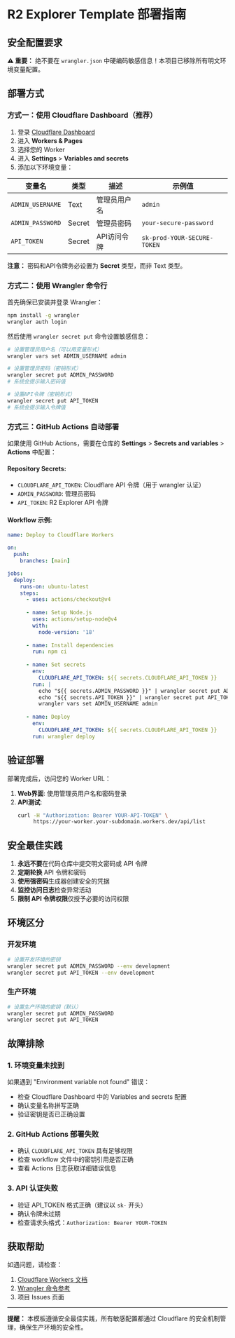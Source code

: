 # R2 Explorer Template 部署指南

## 安全配置要求

**⚠️ 重要：** 绝不要在 `wrangler.json` 中硬编码敏感信息！本项目已移除所有明文环境变量配置。

## 部署方式

### 方式一：使用 Cloudflare Dashboard（推荐）

1. 登录 [Cloudflare Dashboard](https://dash.cloudflare.com)
2. 进入 **Workers & Pages**
3. 选择您的 Worker
4. 进入 **Settings** > **Variables and secrets**
5. 添加以下环境变量：

| 变量名 | 类型 | 描述 | 示例值 |
|--------|------|------|--------|
| `ADMIN_USERNAME` | Text | 管理员用户名 | `admin` |
| `ADMIN_PASSWORD` | Secret | 管理员密码 | `your-secure-password` |
| `API_TOKEN` | Secret | API访问令牌 | `sk-prod-YOUR-SECURE-TOKEN` |

**注意：** 密码和API令牌务必设置为 **Secret** 类型，而非 Text 类型。

### 方式二：使用 Wrangler 命令行

首先确保已安装并登录 Wrangler：

```bash
npm install -g wrangler
wrangler auth login
```

然后使用 `wrangler secret put` 命令设置敏感信息：

```bash
# 设置管理员用户名（可以用变量形式）
wrangler vars set ADMIN_USERNAME admin

# 设置管理员密码（密钥形式）
wrangler secret put ADMIN_PASSWORD
# 系统会提示输入密码值

# 设置API令牌（密钥形式）
wrangler secret put API_TOKEN
# 系统会提示输入令牌值
```

### 方式三：GitHub Actions 自动部署

如果使用 GitHub Actions，需要在仓库的 **Settings** > **Secrets and variables** > **Actions** 中配置：

#### Repository Secrets:
- `CLOUDFLARE_API_TOKEN`: Cloudflare API 令牌（用于 wrangler 认证）
- `ADMIN_PASSWORD`: 管理员密码
- `API_TOKEN`: R2 Explorer API 令牌

#### Workflow 示例:

```yaml
name: Deploy to Cloudflare Workers

on:
  push:
    branches: [main]

jobs:
  deploy:
    runs-on: ubuntu-latest
    steps:
      - uses: actions/checkout@v4
      
      - name: Setup Node.js
        uses: actions/setup-node@v4
        with:
          node-version: '18'
          
      - name: Install dependencies
        run: npm ci
        
      - name: Set secrets
        env:
          CLOUDFLARE_API_TOKEN: ${{ secrets.CLOUDFLARE_API_TOKEN }}
        run: |
          echo "${{ secrets.ADMIN_PASSWORD }}" | wrangler secret put ADMIN_PASSWORD
          echo "${{ secrets.API_TOKEN }}" | wrangler secret put API_TOKEN
          wrangler vars set ADMIN_USERNAME admin
          
      - name: Deploy
        env:
          CLOUDFLARE_API_TOKEN: ${{ secrets.CLOUDFLARE_API_TOKEN }}
        run: wrangler deploy
```

## 验证部署

部署完成后，访问您的 Worker URL：

1. **Web界面**: 使用管理员用户名和密码登录
2. **API测试**: 
   ```bash
   curl -H "Authorization: Bearer YOUR-API-TOKEN" \
        https://your-worker.your-subdomain.workers.dev/api/list
   ```

## 安全最佳实践

1. **永远不要**在代码仓库中提交明文密码或 API 令牌
2. **定期轮换** API 令牌和密码
3. **使用强密码**生成器创建安全的凭据
4. **监控访问日志**检查异常活动
5. **限制 API 令牌权限**仅授予必要的访问权限

## 环境区分

### 开发环境
```bash
# 设置开发环境的密钥
wrangler secret put ADMIN_PASSWORD --env development
wrangler secret put API_TOKEN --env development
```

### 生产环境
```bash
# 设置生产环境的密钥（默认）
wrangler secret put ADMIN_PASSWORD
wrangler secret put API_TOKEN
```

## 故障排除

### 1. 环境变量未找到
如果遇到 "Environment variable not found" 错误：
- 检查 Cloudflare Dashboard 中的 Variables and secrets 配置
- 确认变量名称拼写正确
- 验证密钥是否已正确设置

### 2. GitHub Actions 部署失败
- 确认 `CLOUDFLARE_API_TOKEN` 具有足够权限
- 检查 workflow 文件中的密钥引用是否正确
- 查看 Actions 日志获取详细错误信息

### 3. API 认证失败
- 验证 API_TOKEN 格式正确（建议以 `sk-` 开头）
- 确认令牌未过期
- 检查请求头格式：`Authorization: Bearer YOUR-TOKEN`

## 获取帮助

如遇问题，请检查：
1. [Cloudflare Workers 文档](https://developers.cloudflare.com/workers/)
2. [Wrangler 命令参考](https://developers.cloudflare.com/workers/wrangler/commands/)
3. 项目 Issues 页面

---

**提醒：** 本模板遵循安全最佳实践，所有敏感配置都通过 Cloudflare 的安全机制管理，确保生产环境的安全性。 